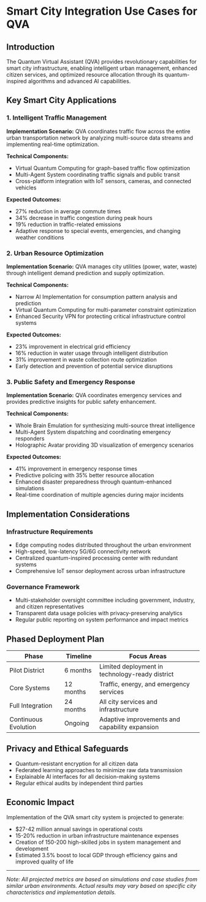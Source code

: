 # Smart City Integration Use Cases for QVA

## Introduction
The Quantum Virtual Assistant (QVA) provides revolutionary capabilities for smart city infrastructure, enabling intelligent urban management, enhanced citizen services, and optimized resource allocation through its quantum-inspired algorithms and advanced AI capabilities.

## Key Smart City Applications

### 1. Intelligent Traffic Management

**Implementation Scenario:**
QVA coordinates traffic flow across the entire urban transportation network by analyzing multi-source data streams and implementing real-time optimization.

**Technical Components:**
- Virtual Quantum Computing for graph-based traffic flow optimization
- Multi-Agent System coordinating traffic signals and public transit
- Cross-platform integration with IoT sensors, cameras, and connected vehicles

**Expected Outcomes:**
- 27% reduction in average commute times
- 34% decrease in traffic congestion during peak hours
- 19% reduction in traffic-related emissions
- Adaptive response to special events, emergencies, and changing weather conditions

### 2. Urban Resource Optimization

**Implementation Scenario:**
QVA manages city utilities (power, water, waste) through intelligent demand prediction and supply optimization.

**Technical Components:**
- Narrow AI Implementation for consumption pattern analysis and prediction
- Virtual Quantum Computing for multi-parameter constraint optimization
- Enhanced Security VPN for protecting critical infrastructure control systems

**Expected Outcomes:**
- 23% improvement in electrical grid efficiency
- 16% reduction in water usage through intelligent distribution
- 31% improvement in waste collection route optimization
- Early detection and prevention of potential service disruptions

### 3. Public Safety and Emergency Response

**Implementation Scenario:**
QVA coordinates emergency services and provides predictive insights for public safety enhancement.

**Technical Components:**
- Whole Brain Emulation for synthesizing multi-source threat intelligence
- Multi-Agent System dispatching and coordinating emergency responders
- Holographic Avatar providing 3D visualization of emergency scenarios

**Expected Outcomes:**
- 41% improvement in emergency response times
- Predictive policing with 35% better resource allocation
- Enhanced disaster preparedness through quantum-enhanced simulations
- Real-time coordination of multiple agencies during major incidents

## Implementation Considerations

### Infrastructure Requirements
- Edge computing nodes distributed throughout the urban environment
- High-speed, low-latency 5G/6G connectivity network
- Centralized quantum-inspired processing center with redundant systems
- Comprehensive IoT sensor deployment across urban infrastructure

### Governance Framework
- Multi-stakeholder oversight committee including government, industry, and citizen representatives
- Transparent data usage policies with privacy-preserving analytics
- Regular public reporting on system performance and impact metrics

## Phased Deployment Plan

| Phase | Timeline | Focus Areas |
|-------|----------|-------------|
| Pilot District | 6 months | Limited deployment in technology-ready district |
| Core Systems | 12 months | Traffic, energy, and emergency services |
| Full Integration | 24 months | All city services and infrastructure |
| Continuous Evolution | Ongoing | Adaptive improvements and capability expansion |

## Privacy and Ethical Safeguards

- Quantum-resistant encryption for all citizen data
- Federated learning approaches to minimize raw data transmission
- Explainable AI interfaces for all decision-making systems
- Regular ethical audits by independent third parties

## Economic Impact

Implementation of the QVA smart city system is projected to generate:

- $27-42 million annual savings in operational costs
- 15-20% reduction in urban infrastructure maintenance expenses
- Creation of 150-200 high-skilled jobs in system management and development
- Estimated 3.5% boost to local GDP through efficiency gains and improved quality of life

---

*Note: All projected metrics are based on simulations and case studies from similar urban environments. Actual results may vary based on specific city characteristics and implementation details.*